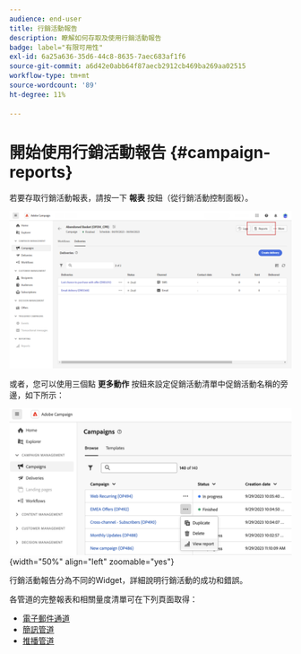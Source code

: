 ```yaml
---
audience: end-user
title: 行銷活動報告
description: 瞭解如何存取及使用行銷活動報告
badge: label="有限可用性"
exl-id: 6a25a636-35d6-44c8-8635-7aec683af1f6
source-git-commit: a6d42e0abb64f87aecb2912cb469ba269aa02515
workflow-type: tm+mt
source-wordcount: '89'
ht-degree: 11%

---
```


# 開始使用行銷活動報告 {#campaign-reports}

<!-- CAN BE REMOVED___
>[!CONTEXTUALHELP]
>id="acw_campaign_reporting_sending"
>title="Reporting Sending"
>abstract="The Sending tab within your report provides in-depth insights into your visitors' interactions with your deliveries and any potential errors they may have encountered."

>[!CONTEXTUALHELP]
>id="acw_campaign_reporting_tracking"
>title="Reporting tracking"
>abstract="The Tracking tab within your report offers valuable data, including recipient behavior per link, breakdown of opens and clicks, as well as detailed information about the most frequently clicked URLs during a delivery."
-->

若要存取行銷活動報表，請按一下 **報表** 按鈕（從行銷活動控制面板）。

![](assets/campaign_report_email_13.png)

或者，您可以使用三個點 **更多動作** 按鈕來設定促銷活動清單中促銷活動名稱的旁邊，如下所示：

![](assets/campaign-reports-view.png){width="50%" align="left" zoomable="yes"}

行銷活動報告分為不同的Widget，詳細說明行銷活動的成功和錯誤。

各管道的完整報表和相關量度清單可在下列頁面取得：

* [電子郵件通道](campaign-reports-email.md)
* [簡訊管道](campaign-reports-sms.md)
* [推播管道](campaign-reports-push.md)
